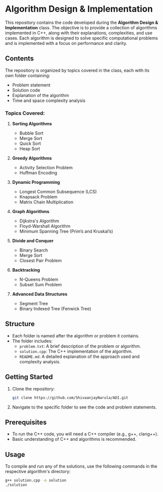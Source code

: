 # Algorithm Design & Implementation

This repository contains the code developed during the **Algorithm Design & Implementation** class. The objective is to provide a collection of algorithms implemented in C++, along with their explanations, complexities, and use cases. Each algorithm is designed to solve specific computational problems and is implemented with a focus on performance and clarity.

## Contents

The repository is organized by topics covered in the class, each with its own folder containing:
- Problem statement
- Solution code
- Explanation of the algorithm
- Time and space complexity analysis

### Topics Covered:
1. **Sorting Algorithms**  
   - Bubble Sort  
   - Merge Sort  
   - Quick Sort  
   - Heap Sort

2. **Greedy Algorithms**  
   - Activity Selection Problem  
   - Huffman Encoding

3. **Dynamic Programming**  
   - Longest Common Subsequence (LCS)  
   - Knapsack Problem  
   - Matrix Chain Multiplication

4. **Graph Algorithms**  
   - Dijkstra's Algorithm  
   - Floyd-Warshall Algorithm  
   - Minimum Spanning Tree (Prim’s and Kruskal’s)

5. **Divide and Conquer**  
   - Binary Search  
   - Merge Sort  
   - Closest Pair Problem

6. **Backtracking**  
   - N-Queens Problem  
   - Subset Sum Problem

7. **Advanced Data Structures**  
   - Segment Tree  
   - Binary Indexed Tree (Fenwick Tree)

## Structure

- Each folder is named after the algorithm or problem it contains.
- The folder includes:
  - `problem.txt`: A brief description of the problem or algorithm.
  - `solution.cpp`: The C++ implementation of the algorithm.
  - `README.md`: A detailed explanation of the approach used and complexity analysis.

## Getting Started

1. Clone the repository:
    ```bash
    git clone https://github.com/ShivaanjayNarula/ADI.git
    ```
2. Navigate to the specific folder to see the code and problem statements.

## Prerequisites

- To run the C++ code, you will need a C++ compiler (e.g., g++, clang++).
- Basic understanding of C++ and algorithms is recommended.

## Usage

To compile and run any of the solutions, use the following commands in the respective algorithm's directory:

```bash
g++ solution.cpp -o solution
./solution
